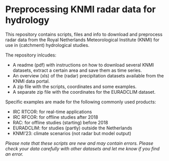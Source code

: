 # Preprocessing KNMI radar data for hydrology
This repository contains scripts, files and info to download and preprocess radar data from the Royal Netherlands Meteorological Institute (KNMI) for use in (catchment) hydrological studies.

The repository inlcudes:
- A readme (pdf) with instructions on how to download several KNMI datasets, extract a certain area and save them as time series.
- An overview (xls) of the (radar) precipitation datasets available from the KNMI data portal.
- A zip file with the scripts, coordinates and some examples.
- A separate zip file with the coordinates for the EURADCLIM dataset.

Specific examples are made for the following commonly used products:
-	IRC RTCOR: for real-time applications
-	IRC RFCOR: for offline studies after 2018
-	RAC: for offline studies (starting) before 2018
-	EURADCLIM: for studies (partly) outside the Netherlands
-	KNMI’23: climate scenarios (not radar but model output)

_Please note that these scripts are new and may contain errors. Please check your data carefully with other datasets and let me know if you find an error._
